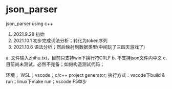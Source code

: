# json_parser
json_parser using c++
1. 2021.9.28 初始
2. 2021.10.1 初步完成词法分析；转化为token序列
3. 2021.10.6 语法分析；然后映射到数据类型(中间玩了三四天游戏了)

a. 文件输入zhihu.txt，目前只支持win下换行符CRLF
b. 不支持json文件内中文
c. 目前尚未测试，必然不完备；如何构造测试代码；

环境； WSL；vscode；c/c++ project generator;
执行方式：vscode下build & run；linux下make run；vscode F5单步
